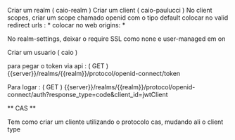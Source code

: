 Criar um realm ( caio-realm )
Criar um client ( caio-paulucci )
No client scopes, criar um scope chamado openid com o tipo default
colocar no valid redirect urls : *
colocar no web origins: *

No realm-settings, deixar o require SSL como none e user-managed em on

Criar um usuario ( caio )



para pegar o token via api : 
( GET ) {{server}}/realms/{{realm}}/protocol/openid-connect/token

Para logar :
( GET ) {{server}}/realms/{{realm}}/protocol/openid-connect/auth?response_type=code&client_id=jwtClient


** CAS **

Tem como criar um cliente utilizando o protocolo cas, mudando ali o client type